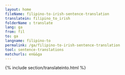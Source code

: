```yaml
---
layout: home
fileName: filipino-to-irish-sentence-translation
translatein: filipino_to_irish
folderName : translate
lang: ga
from: fil
to: ga
langname: filipino-to
permalink: /ga/filipino-to-irish-sentence-translation
tool: sentence-translations
matchurls: en&&ga
---
```

{% include section/translateinto.html %}
